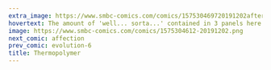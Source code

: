 ```yaml
---
extra_image: https://www.smbc-comics.com/comics/157530469720191202after.png
hovertext: The amount of 'well... sorta...' contained in 3 panels here is pretty extraordinary. I'm proud of it.
image: https://www.smbc-comics.com/comics/1575304612-20191202.png
next_comic: affection
prev_comic: evolution-6
title: Thermopolymer
---
```


